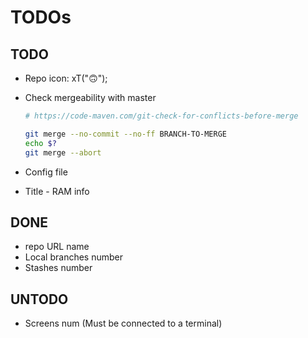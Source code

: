 # TODOs

## TODO

- Repo icon: xT("🙃");
- Check mergeability with master

  ```bash
  # https://code-maven.com/git-check-for-conflicts-before-merge

  git merge --no-commit --no-ff BRANCH-TO-MERGE
  echo $?
  git merge --abort
  ```

- Config file
- Title - RAM info

## DONE

- repo URL name
- Local branches number
- Stashes number

## UNTODO

- Screens num (Must be connected to a terminal)
